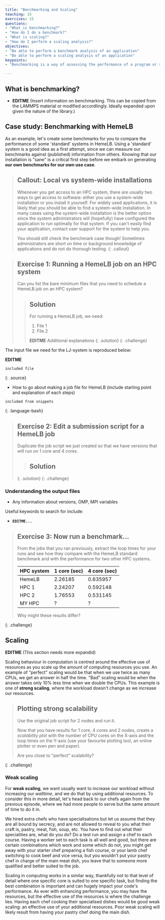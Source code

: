 ```yaml
---
title: "Benchmarking and Scaling"
teaching: 15
exercises: 15
questions:
- "What is benchmarking?"
- "How do I do a benchmark?"
- "What is scaling?"
- "How do I perform a scaling analysis?"
objectives:
- "Be able to perform a benchmark analysis of an application"
- "Be able to perform a scaling analysis of an application"
keypoints:
- "Benchmarking is a way of assessing the performance of a program or set of programs"

---
```


## What is benchmarking?

- **EDITME** (Insert information on benchmarking. This can be copied from the LAMMPS material or modified accordlingly.
  Ideally expanded upon given the nature of the library.)

## Case study: Benchmarking with HemeLB

As an example, let's create some benchmarks for you to compare the performance of some
'standard' systems in HemeLB. Using a 'standard' system is a good idea as a first attempt, since
we can measure our benchmarks against (published) information from others.  Knowing that
our installation is "sane" is a critical first step before we embark on generating **our
own benchmarks for our own use case**.

> ## Callout: Local vs system-wide installations
>
> Whenever you get access to an HPC system, there are usually two ways to get access to
> software: either you use a system-wide installation or you install it yourself. For widely
> used applications, it is likely that you should be able to find a system-wide installation.
> In many cases using the system-wide installation is the better option since the system
> administrators will (hopefully) have configured the application to run optimally for
> that system. If you can't easily find your application, contact user support for the
> system to help you.
>
> You should still check the benchmark case though! Sometimes administrators are short
> on time or background knowledge of applications and do not do thorough testing.
{: .callout}

> ## Exercise 1: Running a HemeLB job on an HPC system
>
> Can you list the bare minimum files that you need to schedule a HemeLB job on an HPC
> system?
>
> > ## Solution
> > For running a HemeLB job, we need:
> > 1. File 1 
> > 2. File 2
> >
> > **EDITME** Additional explanations
> {: .solution}
{: .challenge}

The input file we need for the LJ-system is reproduced below:

**EDITME**

~~~
included file
~~~
{: .source}

- How to go about making a job file for HemeLB (include starting point and explanation
  of each steps)

~~~
included from snippets
~~~
{: .language-bash}

> ## Exercise 2: Edit a submission script for a HemeLB job
>
> Duplicate the job script we just created so that we have versions that will run on
> 1 core and 4 cores.
>
>
> > ## Solution
> >
> {: .solution}
{: .challenge}

### Understanding the output files

- Any information about versions, OMP, MPI variables

Useful keywords to search for include:

  * **`EDITME...`** 


> ## Exercise 3: Now run a benchmark...
>
> From the jobs that you ran previously,
> extract the loop times for your runs and see how they compare
> with the HemeLB standard benchmark and with the performance for two other HPC systems.
>
> | HPC system | 1 core (sec) | 4 core (sec) |
> |----------- | ------------ |------------- |
> | HemeLB     | 2.26185      | 0.635957     |
> | HPC 1      | 2.24207      | 0.592148     |
> | HPC 2      | 1.76553      | 0.531145     |
> | MY HPC     |     ?        |     ?        |
>
> Why might these results differ?
>
{: .challenge}

## Scaling 

**EDITME** (This section needs more expandid)

Scaling behaviour in computation is centred around the effective use of resources as you
scale up the amount of computing resources you use. An example of "perfect" scaling would
be that when we use twice as many CPUs, we get an answer in half the time. "Bad" scaling
would be when the answer takes only 10% less time when we double the CPUs. This example
is one of **strong scaling**, where the workload doesn't change as we increase our
resources.

> ## Plotting strong scalability
>
> Use the original job script for 2 nodes and run it.
>
> Now that
> you have results for 1 core, 4 cores and 2 nodes, create a *scalability plot* with
> the number of CPU cores on the X-axis and the loop times on the Y-axis (use your
> favourite plotting tool, an online plotter or even pen and paper).
>
> Are you close to "perfect" scalability?
>
{: .challenge}

### Weak scaling

For **weak scaling**, we want usually want to increase our workload without increasing
our *walltime*,
and we do that by using additional resources. To consider this in more detail, let's head
back to our chefs again from the previous episode, where we had more people to serve
but the same amount of time to do it in.

We hired extra chefs who have specialisations but let us assume that they are all bound
by secrecy, and are not allowed to reveal to you
what their craft is, pastry, meat, fish, soup, etc. You have to find out what their
specialities are, what do you do? Do a test run and assign a chef to each course. Having
a worker set to each task is all well and good, but there are certain combinations which
work and some which do not, you might get away with your starter chef preparing a fish
course, or your lamb chef switching to cook beef and vice versa, but you wouldn't put
your pastry chef in charge of the main meat dish, you leave that to someone more
qualified and better suited to the job.

Scaling in computing works in a similar way, thankfully not to that level of detail
where one specific core is suited to one specific task, but finding the best combination
is important and can hugely impact your code's performance. As ever with enhancing
performance, you may have the resources, but the effective use of the resources is
where the challenge lies. Having each chef cooking their specialised dishes would be
good weak scaling: an effective use of your additional resources. Poor weak scaling
will likely result from having your pastry chef doing the main dish.
